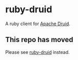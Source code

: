 # ruby-druid

A ruby client for [Apache Druid](https://druid.apache.org).

## This repo has moved

Please see [ruby-druid](http://github.com/ruby-druid/ruby-druid) instead.
